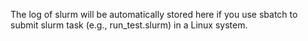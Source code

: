 The log of slurm will be automatically stored here if you use sbatch to submit slurm task (e.g., run_test.slurm) in a Linux system.